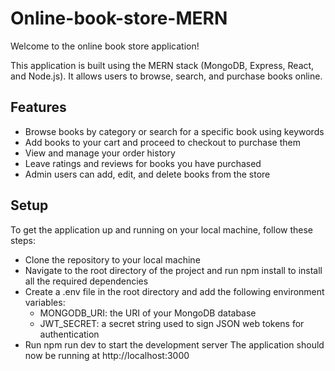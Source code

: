 # Online-book-store-MERN
Welcome to the online book store application!

This application is built using the MERN stack (MongoDB, Express, React, and Node.js). It allows users to browse, search, and purchase books online.

## Features
- Browse books by category or search for a specific book using keywords
- Add books to your cart and proceed to checkout to purchase them
- View and manage your order history
- Leave ratings and reviews for books you have purchased
- Admin users can add, edit, and delete books from the store

## Setup
To get the application up and running on your local machine, follow these steps:

- Clone the repository to your local machine
- Navigate to the root directory of the project and run npm install to install all the required dependencies
- Create a .env file in the root directory and add the following environment variables:
  - MONGODB_URI: the URI of your MongoDB database
  - JWT_SECRET: a secret string used to sign JSON web tokens for authentication
- Run npm run dev to start the development server
The application should now be running at http://localhost:3000
